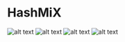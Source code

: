 # HashMiX
![alt text](https://e.top4top.net/p_899dep4k1.jpg)
![alt text](https://e.top4top.net/p_899sqvkh1.jpg)
![alt text](https://f.top4top.net/p_899pyp6t2.jpg)
![alt text](https://a.top4top.net/p_899xhrxx3.jpg)

